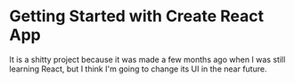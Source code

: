 # Getting Started with Create React App

It is a shitty project because it was made a few months ago when I was still learning React, but I think I'm going to change its UI in the near future.
